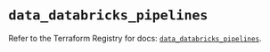 # `data_databricks_pipelines`

Refer to the Terraform Registry for docs: [`data_databricks_pipelines`](https://registry.terraform.io/providers/databricks/databricks/1.43.0/docs/data-sources/pipelines).
